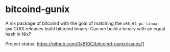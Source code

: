 # bitcoind-gunix

A nix package of bitcoind with the goal of matching the `x86_64-pc-linux-gnu` GUIX releases build bitcoind binary: Can we build a binary with an equal hash in Nix?

Project status: https://github.com/0xB10C/bitcoind-gunix/issues/1
